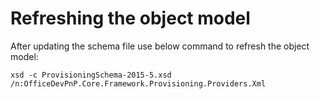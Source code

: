 # Refreshing the object model #
After updating the schema file use below command to refresh the object model:

```Cmd
xsd -c ProvisioningSchema-2015-5.xsd /n:OfficeDevPnP.Core.Framework.Provisioning.Providers.Xml
```